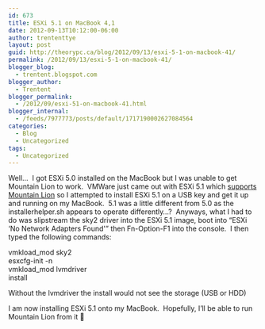 ```yaml
---
id: 673
title: ESXi 5.1 on MacBook 4,1
date: 2012-09-13T10:12:00-06:00
author: trententtye
layout: post
guid: http://theorypc.ca/blog/2012/09/13/esxi-5-1-on-macbook-41/
permalink: /2012/09/13/esxi-5-1-on-macbook-41/
blogger_blog:
  - trentent.blogspot.com
blogger_author:
  - Trentent
blogger_permalink:
  - /2012/09/esxi-51-on-macbook-41.html
blogger_internal:
  - /feeds/7977773/posts/default/1717190002627084564
categories:
  - Blog
  - Uncategorized
tags:
  - Uncategorized
---
```

Well&#8230; &nbsp;I got ESXi 5.0 installed on the MacBook but I was unable to get Mountain Lion to work. &nbsp;VMWare just came out with ESXi 5.1 which [supports Mountain Lion](https://blogs.vmware.com/guestosguide/2012/09/mac-os-x-10-8-mountain-lion.html) so I attempted to install ESXi 5.1 on a USB key and get it up and running on my MacBook. &nbsp;5.1 was a little different from 5.0 as the installerhelper.sh appears to operate differently&#8230;? &nbsp;Anyways, what I had to do was slipstream the sky2 driver into the ESXi 5.1 image, boot into &#8220;ESXi &#8216;No Network Adapters Found'&#8221; then Fn-Option-F1 into the console. &nbsp;I then typed the following commands:

vmkload_mod sky2  
esxcfg-init -n  
vmkload_mod lvmdriver  
install

Without the lvmdriver the install would not see the storage (USB or HDD)

I am now installing ESXi 5.1 onto my MacBook. &nbsp;Hopefully, I&#8217;ll be able to run Mountain Lion from it 🙂



<!-- AddThis Advanced Settings generic via filter on the_content -->

<!-- AddThis Share Buttons generic via filter on the_content -->